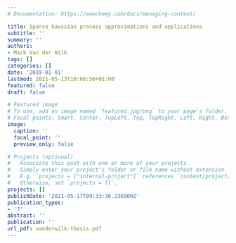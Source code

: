 ```yaml
---
# Documentation: https://wowchemy.com/docs/managing-content/

title: Sparse Gaussian process approximations and applications
subtitle: ''
summary: ''
authors:
- Mark Van der Wilk
tags: []
categories: []
date: '2019-01-01'
lastmod: 2021-05-13T10:08:56+01:00
featured: false
draft: false

# Featured image
# To use, add an image named `featured.jpg/png` to your page's folder.
# Focal points: Smart, Center, TopLeft, Top, TopRight, Left, Right, BottomLeft, Bottom, BottomRight.
image:
  caption: ''
  focal_point: ''
  preview_only: false

# Projects (optional).
#   Associate this post with one or more of your projects.
#   Simply enter your project's folder or file name without extension.
#   E.g. `projects = ["internal-project"]` references `content/project/deep-learning/index.md`.
#   Otherwise, set `projects = []`.
projects: []
publishDate: '2021-05-17T09:33:36.236900Z'
publication_types:
- '7'
abstract: ''
publication: ''
url_pdf: vanderwilk-thesis.pdf
---
```

